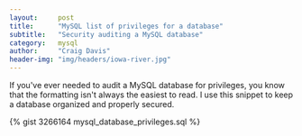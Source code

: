 ```yaml
---
layout:     post
title:      "MySQL list of privileges for a database"
subtitle:   "Security auditing a MySQL database"
category:   mysql
author:     "Craig Davis"
header-img: "img/headers/iowa-river.jpg"
---
```


If you've ever needed to audit a MySQL database for privileges, you know that
the formatting isn't always the easiest to read. I use this snippet to keep
a database organized and properly secured.

{% gist 3266164 mysql_database_privileges.sql %}
